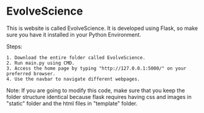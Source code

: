 # EvolveScience


  This is website is called EvolveScience. It is developed using Flask, so make sure you have it installed in your Python Environment.
  
  Steps:
  
 
    1. Download the entire folder called EvolveScience.
    2. Run main.py using CMD.
    3. Access the home page by typing "http://127.0.0.1:5000/" on your preferred browser.
    4. Use the navbar to navigate different webpages.
  
  Note: If you are going to modify this code, make sure that you keep the folder structure identical because flask requires having css and images in "static" folder and the html files in "template" folder. 
